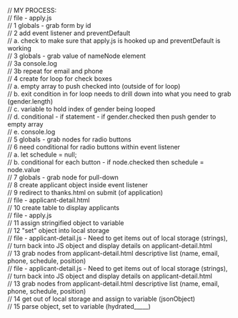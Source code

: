 // MY PROCESS:  
// file - apply.js  
    // 1 globals - grab form by id  
    // 2 add event listener and preventDefault  
        // a. check to make sure that apply.js is hooked up and preventDefault is working  
    // 3 globals - grab value of nameNode element   
    // 3a console.log  
    // 3b repeat for email and phone  
    // 4 create for loop for check boxes  
        // a. empty array to push checked into (outside of for loop)  
        // b. exit condition in for loop needs to drill down into what you need to grab (gender.length)  
        // c. variable to hold index of gender being looped  
        // d. conditional - if statement - if gender.checked then push gender to empty array  
        // e. console.log  
    // 5 globals - grab nodes for radio buttons  
    // 6 need conditional for radio buttons within event listener  
        // a. let schedule = null;  
        // b. conditional for each button - if node.checked then schedule = node.value  
    // 7 globals - grab node for pull-down  
    // 8 create applicant object inside event listener  
    // 9 redirect to thanks.html on submit (of application)  
// file - applicant-detail.html  
    // 10 create table to display applicants  
// file - apply.js  
    // 11 assign stringified object to variable  
    // 12 "set" object into local storage  
// file - applicant-detail.js - Need to get items out of local storage (strings),  
// turn back into JS object and display details on applicant-detail.html  
    // 13 grab nodes from applicant-detail.html descriptive list (name, email, phone, schedule, position)  
// file - applicant-detail.js - Need to get items out of local storage (strings),  
// turn back into JS object and display details on applicant-detail.html  
    // 13 grab nodes from applicant-detail.html descriptive list (name, email, phone, schedule, position)  
    // 14 get out of local storage and assign to variable (jsonObject)  
    // 15 parse object, set to variable (hydrated_____)  